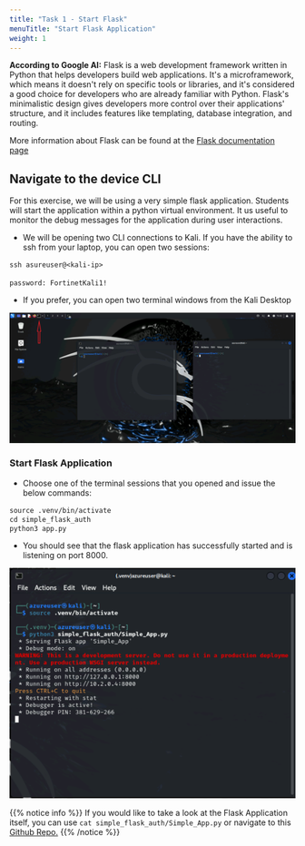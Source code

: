 ```yaml
---
title: "Task 1 - Start Flask"
menuTitle: "Start Flask Application"
weight: 1
---
```

**According to Google AI:** Flask is a web development framework written in Python that helps developers build web applications. It's a microframework, which means it doesn't rely on specific tools or libraries, and it's considered a good choice for developers who are already familiar with Python. Flask's minimalistic design gives developers more control over their applications' structure, and it includes features like templating, database integration, and routing.

More information about Flask can be found at the [Flask documentation page](https://flask.palletsprojects.com/en/3.0.x/)



## Navigate to the device CLI
For this exercise, we will be using a very simple flask application.  Students will start the application within a python virtual environment. It us useful to monitor the debug messages for the application during user interactions. 

- We will be opening two CLI connections to Kali.  If you have the ability to ssh from your laptop, you can open two sessions:

```
ssh asureuser@<kali-ip>

password: FortinetKali1!
```

- If you prefer, you can open two terminal windows from the Kali Desktop

![Kali Term](kali_term.png)


### Start Flask Application

- Choose one of the terminal sessions that you opened and issue the below commands:

```
source .venv/bin/activate
cd simple_flask_auth
python3 app.py
```
- You should see that the flask application has successfully started and is listening on port 8000.

![Flask Start](flask_start.png)

{{% notice info %}} If you would like to take a look at the Flask Application itself, you can use 
```cat simple_flask_auth/Simple_App.py``` or navigate to this [Github Repo.](https://github.com/fortidg/simple_flask_auth) {{% /notice %}}
